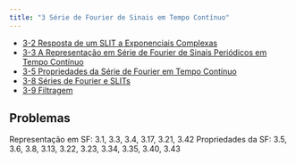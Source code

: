 ```yaml
---
title: "3 Série de Fourier de Sinais em Tempo Contínuo"
---
```


- [3-2 Resposta de um SLIT a Exponenciais Complexas](pub/topic/3-2%20Resposta%20de%20um%20SLIT%20a%20Exponenciais%20Complexas.md)
- [3-3 A Representação em Série de Fourier de Sinais Periódicos em Tempo Contínuo](pub/topic/3-3%20A%20Representação%20em%20Série%20de%20Fourier%20de%20Sinais%20Periódicos%20em%20Tempo%20Contínuo.md)
- [3-5 Propriedades da Série de Fourier em Tempo Contínuo](pub/topic/3-5%20Propriedades%20da%20Série%20de%20Fourier%20em%20Tempo%20Contínuo.md)
- [3-8 Séries de Fourier e SLITs](pub/topic/3-8%20Séries%20de%20Fourier%20e%20SLITs.md)
- [3-9 Filtragem](pub/topic/3-9%20Filtragem.md)

## Problemas

Representação em SF: 3.1, 3.3, 3.4, 3.17, 3.21, 3.42
Propriedades da SF:  3.5, 3.6, 3.8, 3.13, 3.22, 3.23, 3.34, 3.35, 3.40, 3.43